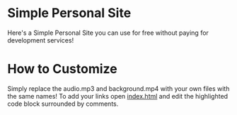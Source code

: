 # Simple Personal Site
Here's a Simple Personal Site you can use for free without paying for development services!

# How to Customize
Simply replace the audio.mp3 and background.mp4 with your own files with the same names! To add your links open [index.html](https://github.com/emilyisoffline/Simple-Personal-Site/blob/master/index.html) and edit the highlighted code block surrounded by comments.
